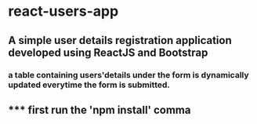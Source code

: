 # react-users-app

## A simple user details registration application developed using ReactJS and Bootstrap

### a table containing users'details under the form is dynamically updated everytime the form is submitted.


## *** first run the 'npm install' comma
